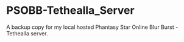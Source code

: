 # PSOBB-Tethealla_Server
A backup copy for my local hosted Phantasy Star Online Blur Burst - Tethealla server.
